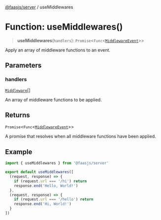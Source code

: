 [@faasjs/server](../README.md) / useMiddlewares

# Function: useMiddlewares()

> **useMiddlewares**(`handlers`): `Promise`\<`Func`\<[`MiddlewareEvent`](../type-aliases/MiddlewareEvent.md)\>\>

Apply an array of middleware functions to an event.

## Parameters

### handlers

[`Middleware`](../type-aliases/Middleware.md)[]

An array of middleware functions to be applied.

## Returns

`Promise`\<`Func`\<[`MiddlewareEvent`](../type-aliases/MiddlewareEvent.md)\>\>

A promise that resolves when all middleware functions have been applied.

## Example

```typescript
import { useMiddlewares } from '@faasjs/server'

export default useMiddlewares([
  (request, response) => {
    if (request.url === '/hi') return
    response.end('Hello, World!')
  },
  (request, response) => {
    if (request.url === '/hello') return
    response.end('Hi, World!')
  }
])
```
